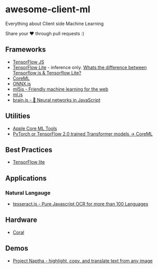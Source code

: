 # awesome-client-ml
Everything about Client side Machine Learning

Share your ❤️ through pull requests :)


## Frameworks

* [TensorFlow JS](https://www.tensorflow.org/js/)
* [TensorFlow Lite](https://www.tensorflow.org/lite) - inference only. [Whats the difference between Tensorflow js & Tensorflow Lite?](https://stackoverflow.com/questions/59860397/tensorflow-js-vs-tensorflow-lite)
* [CoreML](https://developer.apple.com/documentation/coreml)
* [ONNX.js](https://github.com/Microsoft/onnxjs)
* [ml5js - Friendly machine learning for the web](https://github.com/ml5js/ml5-library)
* [ml.js](https://github.com/mljs/ml)
* [brain.js - 🤖 Neural networks in JavaScript](https://github.com/BrainJS/brain.js)

## Utilities

* [Apple Core ML Tools](https://github.com/apple/coremltools)
* [PyTorch or TensorFlow 2.0 trained Transformer models -> CoreML](https://github.com/huggingface/swift-coreml-transformers)

## Best Practices

* [TensorFlow lite](https://www.tensorflow.org/lite/performance/best_practices)

## Applications

### Natural Langauge
* [tesseract.js - Pure Javascript OCR for more than 100 Languages](https://github.com/naptha/tesseract.js)

## Hardware

* [Coral](https://coral.ai/)

## Demos

* [Project Naptha - highlight, copy, and translate text from any image](https://projectnaptha.com/)
